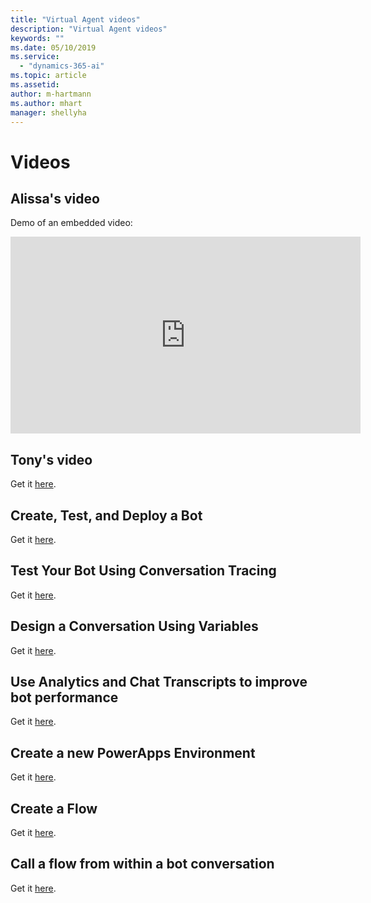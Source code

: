 ```yaml
---
title: "Virtual Agent videos"
description: "Virtual Agent videos"
keywords: ""
ms.date: 05/10/2019
ms.service:
  - "dynamics-365-ai"
ms.topic: article
ms.assetid: 
author: m-hartmann
ms.author: mhart
manager: shellyha
---
```


# Videos 

## Alissa's video

Demo of an embedded video: 

<iframe width="560" height="315" src="https://www.youtube.com/embed/Pk-AVqQPUg8" frameborder="0" allow="accelerometer; autoplay; encrypted-media; gyroscope; picture-in-picture" allowfullscreen></iframe>

## Tony's video

Get it [here](https://microsoft.sharepoint.com/teams/CCIBotDesignerTeam/Shared%20Documents/General/Demo%20Assets/Airlift_2019-04/CCIVirtualAgentDeepDive_2019-04.mp4).

## Create, Test, and Deploy a Bot

Get it [here](https://go.microsoft.com/fwlink/?linkid=2062988).

## Test Your Bot Using Conversation Tracing

Get it [here](https://go.microsoft.com/fwlink/?linkid=2063608).

## Design a Conversation Using Variables

Get it [here](https://go.microsoft.com/fwlink/?linkid=2063608).

## Use Analytics and Chat Transcripts to improve bot performance

Get it [here](https://go.microsoft.com/fwlink/?linkid=2063181).

## Create a new PowerApps Environment

Get it [here](https://go.microsoft.com/fwlink/?linkid=2079331).

## Create a Flow

Get it [here](https://go.microsoft.com/fwlink/?linkid=2079323).

## Call a flow from within a bot conversation

Get it [here](https://go.microsoft.com/fwlink/?linkid=2079327).
